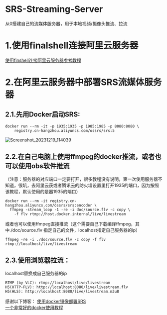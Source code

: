 # SRS-Streaming-Server
从0搭建自己的流媒体服务器，用于本地视频/摄像头推流、拉流

# 1.使用finalshell连接阿里云服务器
[使用finshell连接阿里云服务器参考教程](https://github.com/shizishen/SRS-Streaming-Server/tree/master)
# 2.在阿里云服务器中部署SRS流媒体服务器


## 2.1.先用Docker启动SRS:
```
docker run --rm -it -p 1935:1935 -p 1985:1985 -p 8080:8080 \
    registry.cn-hangzhou.aliyuncs.com/ossrs/srs:5
```
![Screenshot_20231219_114039](https://github.com/shizishen/SRS-Streaming-Server/assets/85082613/838af85f-243b-4c42-a0ea-0d2a42f06cf7)
## 2.2.在自己电脑上使用ffmpeg的docker推流，或者也可以使用obs软件推流
（注意：服务器的对应端口一定要打开，很多教程没有说明，第一次使用服务器不知道，很坑，去阿里云获或者腾讯云的防火墙设置里打开1935的端口，因为按照该教程，默认使用的是器1935的端口）
```
docker run --rm -it registry.cn-hangzhou.aliyuncs.com/ossrs/srs:encoder \
  ffmpeg -stream_loop -1 -re -i doc/source.flv -c copy \
    -f flv rtmp://host.docker.internal/live/livestream
```
或者也可以使用ffmpeg直接推流（这个需要自己下载编译ffmpeg，其中./doc/source.flv 指定自己的文件，localhost指定自己服务器的ip）
```
ffmpeg -re -i ./doc/source.flv -c copy -f flv rtmp://localhost/live/livestream
```
## 2.3.使用浏览器拉流：
localhost替换成自己服务器的ip
```
RTMP (by VLC): rtmp://localhost/live/livestream  
H5(HTTP-FLV): http://localhost:8080/live/livestream.flv  
H5(HLS): http://localhost:8080/live/livestream.m3u8  
```


感谢以下博客：
[使用docker镜像部署SRS](https://ossrs.net/lts/zh-cn/docs/v6/doc/getting-started)  
[一个非常好的docker使用教程](https://docker.easydoc.net/doc/81170005/cCewZWoN/lTKfePfP)
